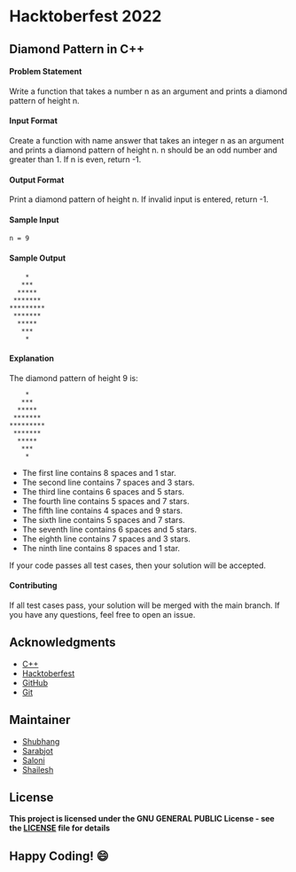 # Hacktoberfest 2022

## Diamond Pattern in C++

#### Problem Statement
Write a function that takes a number n as an argument and prints a diamond pattern of height n.

#### Input Format
Create a function with name answer that takes an integer n as an argument and prints a diamond pattern of height n. n should be an odd number and greater than 1. If n is even, return -1.

#### Output Format
Print a diamond pattern of height n. If invalid input is entered, return -1.

#### Sample Input
```
n = 9

```
#### Sample Output
```
    *
   ***
  *****
 *******
*********
 *******
  *****
   ***
    *
```

#### Explanation
The diamond pattern of height 9 is:
```
    *
   ***
  *****
 *******
*********
 *******
  *****
   ***
    *
```
- The first line contains 8 spaces and 1 star.
- The second line contains 7 spaces and 3 stars.
- The third line contains 6 spaces and 5 stars.
- The fourth line contains 5 spaces and 7 stars.
- The fifth line contains 4 spaces and 9 stars.
- The sixth line contains 5 spaces and 7 stars.
- The seventh line contains 6 spaces and 5 stars.
- The eighth line contains 7 spaces and 3 stars.
- The ninth line contains 8 spaces and 1 star.

If your code passes all test cases, then your solution will be accepted.

#### Contributing
If all test cases pass, your solution will be merged with the main branch. If you have any questions, feel free to open an issue.

## Acknowledgments
- [C++](http://cplusplus.org/)
- [Hacktoberfest](https://hacktoberfest.digitalocean.com/)
- [GitHub](https://github.com)
- [Git](https://git-scm.com/)

## Maintainer
- [Shubhang](https://github.com/Shubhang-2111)
- [Sarabjot](https://github.com/ricky-aufvaa)
- [Saloni](https://github.com/saloni1202)
- [Shailesh](https://github.com/ShaileshKumar007)

## License
**This project is licensed under the GNU GENERAL PUBLIC License - see the [LICENSE](../../LICENSE) file for details**

## Happy Coding! :smile:
